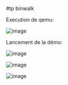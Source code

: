 #tp binwalk

Execution de qemu:

![image](https://user-images.githubusercontent.com/46088690/152815369-74a9f580-fda8-4c57-8003-90f1bbb22a3a.png)

Lancement de la démo:

![image](https://user-images.githubusercontent.com/46088690/152705927-4eaff1c2-0e37-4719-8ce1-68fd48da005e.png)

![image](https://user-images.githubusercontent.com/46088690/152705826-0a2ef50b-f7c4-4e12-aea3-5c0d06bc7def.png)

![image](https://user-images.githubusercontent.com/46088690/152705762-14a0bf99-93c9-408c-a95d-2de0d63442ad.png)
